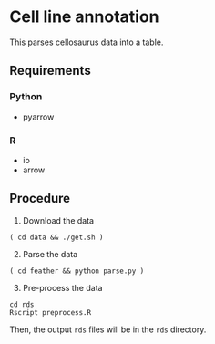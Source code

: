 # Cell line annotation

This parses cellosaurus data into a table.

## Requirements

### Python
- pyarrow

### R
- io
- arrow

## Procedure

1. Download the data
```
( cd data && ./get.sh )
```

2. Parse the data
```
( cd feather && python parse.py )
```

3. Pre-process the data
```
cd rds
Rscript preprocess.R
```

Then, the output `rds` files will be in the `rds` directory.

